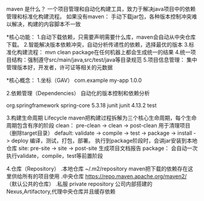maven 是什么？ 
一个项目管理和自动化构建工具，致力于解决java项目中的依赖管理和标准化构建流程。 
如果没有maven： 手动下载jar包，各种版本控制冲突难以解决，构建的内容脚本不一致

*核心功能：
1.自动下载依赖，只需要声明需要什么库，maven会自动从中央仓库下载。
2.智能解决版本依赖冲突，自动分析传递性的依赖，选择最优的版本
3.标准化构建流程： mvn clean package在任何机器上都会生成统一的结果
4.统一项目结构：强制遵守src/main/java,src/test/java等目录规范
5.项目信息管理： 集中管理版本好，开发者，许可证等相关的元数据

*核心概念：
1.坐标（GAV） 
<groupId>com.example</groupId>    <!-- 公司/组织域名倒写 (包名前缀) -->
<artifactId>my-app</artifactId>  <!-- 项目名 (生成 jar/war 的文件名) -->
<version>1.0.0</version>         <!-- 版本号 -->

2.依赖管理（Dependencies） 自动化的版本控制和依赖分析
<dependencies>
  <!-- 声明需要 Spring Core -->
  <dependency>
    <groupId>org.springframework</groupId>
    <artifactId>spring-core</artifactId>
    <version>5.3.18</version>
  </dependency>
  
  <!-- 声明需要 JUnit (仅测试时有效) -->
  <dependency>
    <groupId>junit</groupId>
    <artifactId>junit</artifactId>
    <version>4.13.2</version>
    <scope>test</scope> <!-- 关键！限定依赖作用域 -->
  </dependency>
</dependencies>

3.构建生命周期 Lifecycle
maven把构建过程拆解为三个核心生命周期，每个生命周期包含有序的阶段
clean： pre-clean -> clean -> post-clean 用于清理项目（删除target目录）
default: validate -> compile -> test -> package -> install -> deploy 
编译，测试，打包，部署。 执行到package阶段时，会讲jar安装到本地仓库
site: pre-site -> site -> post-site 生成项目文档报告
package： 会自动一次执行validate，compile，test等前置阶段

4.仓库（Repository）
.本地仓库 ~/.m2/repository maven把下载的依赖存在这里供给所有的项目使用
.中央仓库 https://repo.maven.apache.org/maven2/ （默认公共的仓库）
.私服 private repository 公司内部搭建的 Nexus,Artifactory,代理中央仓库并且缓存依赖
